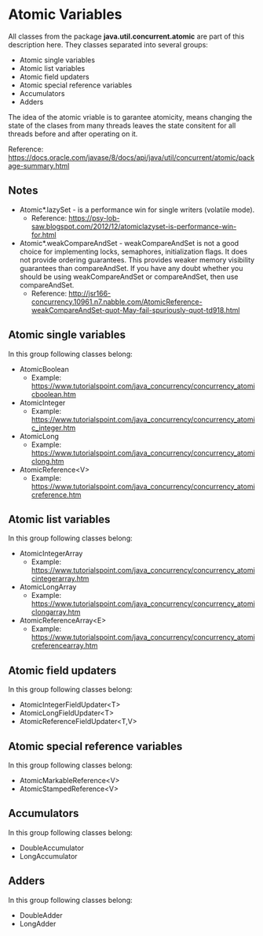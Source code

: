 # Atomic Variables
All classes from the package **java.util.concurrent.atomic** are part of this description here. They classes separated into several groups:
* Atomic single variables
* Atomic list variables
* Atomic field updaters
* Atomic special reference variables
* Accumulators
* Adders

The idea of the atomic vriable is to garantee atomicity, means changing the state of the clases from many threads leaves the state consitent for all threads before and after operating on it.

Reference: https://docs.oracle.com/javase/8/docs/api/java/util/concurrent/atomic/package-summary.html

## Notes
* Atomic*.lazySet - is a performance win for single writers (volatile mode).
  * Reference: https://psy-lob-saw.blogspot.com/2012/12/atomiclazyset-is-performance-win-for.html
* Atomic*.weakCompareAndSet - weakCompareAndSet is not a good choice for implementing locks, semaphores, initialization flags. It does not provide ordering guarantees. This provides weaker memory visibility guarantees than compareAndSet.  If you have any doubt whether you should be using weakCompareAndSet or compareAndSet, then use compareAndSet.
  * Reference: http://jsr166-concurrency.10961.n7.nabble.com/AtomicReference-weakCompareAndSet-quot-May-fail-spuriously-quot-td918.html

## Atomic single variables
In this group following classes belong:
* AtomicBoolean
  * Example: https://www.tutorialspoint.com/java_concurrency/concurrency_atomicboolean.htm
* AtomicInteger
  * Example: https://www.tutorialspoint.com/java_concurrency/concurrency_atomic_integer.htm
* AtomicLong
  * Example: https://www.tutorialspoint.com/java_concurrency/concurrency_atomiclong.htm 
* AtomicReference\<V\>
  * Example: https://www.tutorialspoint.com/java_concurrency/concurrency_atomicreference.htm

## Atomic list variables
In this group following classes belong:
* AtomicIntegerArray
  * Example: https://www.tutorialspoint.com/java_concurrency/concurrency_atomicintegerarray.htm
* AtomicLongArray
  * Example: https://www.tutorialspoint.com/java_concurrency/concurrency_atomiclongarray.htm
* AtomicReferenceArray\<E\>
  * Example: https://www.tutorialspoint.com/java_concurrency/concurrency_atomicreferencearray.htm

## Atomic field updaters
In this group following classes belong:
* AtomicIntegerFieldUpdater\<T\>
* AtomicLongFieldUpdater\<T\>
* AtomicReferenceFieldUpdater\<T,V\>

## Atomic special reference variables
In this group following classes belong:
* AtomicMarkableReference\<V\>
* AtomicStampedReference\<V\>

## Accumulators
In this group following classes belong:
* DoubleAccumulator
* LongAccumulator

## Adders
In this group following classes belong:
* DoubleAdder
* LongAdder



